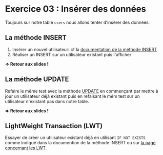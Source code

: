 # Exercice 03 : Insérer des données

Toujours sur notre table `users` nous allons tenter d'insérer des données.

## La méthode INSERT

1. Insérer un nouvel utilisateur: cf la [documentation de la méthode INSERT](http://docs.datastax.com/en/cql/3.3/cql/cql_reference/insert_r.html)
2. Réaliser un INSERT sur un utilisateur existant puis l'afficher

**=> Retour aux slides !**

## La méthode UPDATE

Refaire le même test avec la méthode [UPDATE](http://docs.datastax.com/en/cql/3.3/cql/cql_reference/update_r.html) en commençant par mettre à jour un utilisateur déjà existant puis en refaisant le mêm test sur un utilisateur n'existant pas dans notre table.

**=> Retour aux slides !**

## LightWeight Transaction (LWT)

Essayer de créer un utilisateur existant déjà en utilisant `IF NOT EXISTS` comme indiqué dans la documention de la méthode INSERT ou sur [la page concernant les LWT](https://docs.datastax.com/en/cql/3.1/cql/cql_using/use_ltweight_transaction_t.html).

